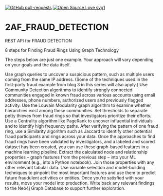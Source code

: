 
[![GitHub pull-requests](https://img.shields.io/github/issues-pr/Naereen/StrapDown.js.svg)](https://GitHub.com/Naereen/StrapDown.js/pull/)
[![Open Source Love svg1](https://badges.frapsoft.com/os/v1/open-source.svg?v=103)](https://github.com/ellerbrock/open-source-badges/)

# 2AF_FRAUD_DETECTION
REST API for FRAUD DETECTION

8 steps for Finding Fraud Rings Using Graph Technology

The steps below are just one example. Your approach will vary depending on your goals and the data itself.

Use graph queries to uncover a suspicious pattern, such as multiple users coming from the same IP address. (Some of the techniques used in the first-party fraud example from blog 3 in this series will also apply.)
Use Community Detection algorithms to identify strongly connected communities engaged in known fraud across various accounts using email addresses, phone numbers, authorized users and previously flagged activity.
Use the Louvain Modularity graph algorithm to examine whether hierarchies exist among these communities. Set thresholds to separate petty thieves from fraud rings so that investigators prioritize their efforts.
Use a Centrality algorithm like PageRank to uncover influential individuals and to identify high frequency paths.
After verifying the pattern of one fraud ring, use a Similarity algorithm such as Jaccard to identify other potential fraud participants and rings across your data.
Once the approaches to find fraud rings have been validated by investigators, and a labeled and scored dataset has been created, you can use these graph-based features in a machine learning pipeline.
Extract the calculated node and relationship properties – graph features from the previous step – into your ML environment (e.g., into a Python notebook). Join those properties with any other relevant tabular data. Use variable selection and model-building techniques to pinpoint the most important features and use them to predict future fraudulent activities or entities.
Once you’re satisfied with your results, move your model into production. Write back any relevant findings to the Neo4j Graph Database to support further exploration.
